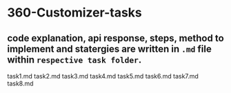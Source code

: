 # 360-Customizer-tasks
 
## code explanation, api response, steps, method to implement and statergies are written in `.md` file within `respective task folder`.

task1.md
task2.md
task3.md
task4.md
task5.md
task6.md
task7.md
task8.md